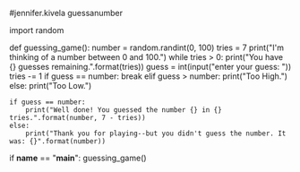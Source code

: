 #jennifer.kivela guessanumber

import random

def guessing_game():
	number = random.randint(0, 100)
	tries = 7
	print("I'm thinking of a number between 0 and 100.")
	while tries > 0:
		print("You have {} guesses remaining.".format(tries))
		guess = int(input("enter your guess: "))
		tries -= 1
		if guess == number:
			break
		elif guess > number:
			print("Too High.")
		else:
			print("Too Low.")
		
	if guess == number:
		print("Well done! You guessed the number {} in {} tries.".format(number, 7 - tries))
	else:
		print("Thank you for playing--but you didn't guess the number. It was: {}".format(number))

if __name__ == "__main__":
	guessing_game()

